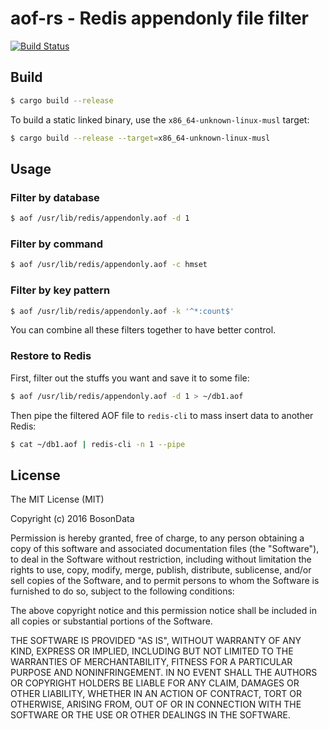 # aof-rs - Redis appendonly file filter

[![Build Status](https://travis-ci.org/bosondata/aof-rs.svg?branch=master)](https://travis-ci.org/bosondata/aof-rs)

## Build

```bash
$ cargo build --release
```

To build a static linked binary, use the ``x86_64-unknown-linux-musl`` target:

```bash
$ cargo build --release --target=x86_64-unknown-linux-musl
```

## Usage

### Filter by database

```bash
$ aof /usr/lib/redis/appendonly.aof -d 1
```

### Filter by command

```bash
$ aof /usr/lib/redis/appendonly.aof -c hmset
```

### Filter by key pattern

```bash
$ aof /usr/lib/redis/appendonly.aof -k '^*:count$'
```

You can combine all these filters together to have better control.

### Restore to Redis

First, filter out the stuffs you want and save it to some file:

```bash
$ aof /usr/lib/redis/appendonly.aof -d 1 > ~/db1.aof
```

Then pipe the filtered AOF file to ``redis-cli`` to mass insert data to another Redis:

```bash
$ cat ~/db1.aof | redis-cli -n 1 --pipe
```

## License

The MIT License (MIT)

Copyright (c) 2016 BosonData

Permission is hereby granted, free of charge, to any person obtaining a copy of
this software and associated documentation files (the "Software"), to deal in
the Software without restriction, including without limitation the rights to
use, copy, modify, merge, publish, distribute, sublicense, and/or sell copies
of the Software, and to permit persons to whom the Software is furnished to do
so, subject to the following conditions:

The above copyright notice and this permission notice shall be included in all
copies or substantial portions of the Software.

THE SOFTWARE IS PROVIDED "AS IS", WITHOUT WARRANTY OF ANY KIND, EXPRESS OR
IMPLIED, INCLUDING BUT NOT LIMITED TO THE WARRANTIES OF MERCHANTABILITY,
FITNESS FOR A PARTICULAR PURPOSE AND NONINFRINGEMENT. IN NO EVENT SHALL THE
AUTHORS OR COPYRIGHT HOLDERS BE LIABLE FOR ANY CLAIM, DAMAGES OR OTHER
LIABILITY, WHETHER IN AN ACTION OF CONTRACT, TORT OR OTHERWISE, ARISING FROM,
OUT OF OR IN CONNECTION WITH THE SOFTWARE OR THE USE OR OTHER DEALINGS IN THE
SOFTWARE.
